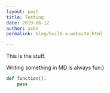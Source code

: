 ```yaml
---
layout: post
title: Testing
date: 2019-06-12
author: xcke
permalink: blog/build-a-website.html

---
```

This is the stuff.

Writing something in MD is always fun:)

```Python
def function():
	pass
```